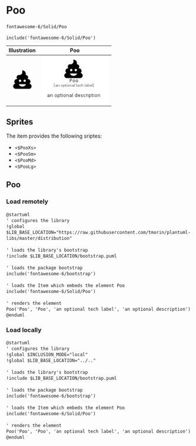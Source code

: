 # Poo


```text
fontawesome-6/Solid/Poo
```

```text
include('fontawesome-6/Solid/Poo')
```



| Illustration | Poo |
| :---: | :---: |
| ![illustration for Illustration](../../fontawesome-6/Solid/Poo.png) | ![illustration for Poo](../../fontawesome-6/Solid/Poo.Local.png) |



## Sprites
The item provides the following sriptes:

- `<$PooXs>`
- `<$PooSm>`
- `<$PooMd>`
- `<$PooLg>`





## Poo

### Load remotely
```plantuml
@startuml
' configures the library
!global $LIB_BASE_LOCATION="https://raw.githubusercontent.com/tmorin/plantuml-libs/master/distribution"

' loads the library's bootstrap
!include $LIB_BASE_LOCATION/bootstrap.puml

' loads the package bootstrap
include('fontawesome-6/bootstrap')

' loads the Item which embeds the element Poo
include('fontawesome-6/Solid/Poo')

' renders the element
Poo('Poo', 'Poo', 'an optional tech label', 'an optional description')
@enduml
```

### Load locally
```plantuml
@startuml
' configures the library
!global $INCLUSION_MODE="local"
!global $LIB_BASE_LOCATION="../.."

' loads the library's bootstrap
!include $LIB_BASE_LOCATION/bootstrap.puml

' loads the package bootstrap
include('fontawesome-6/bootstrap')

' loads the Item which embeds the element Poo
include('fontawesome-6/Solid/Poo')

' renders the element
Poo('Poo', 'Poo', 'an optional tech label', 'an optional description')
@enduml
```

